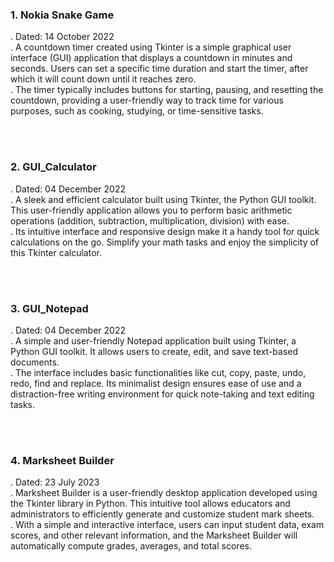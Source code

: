 <h3>1. Nokia Snake Game</h3>
<p>
    . Dated: 14 October 2022 <br>
    . A countdown timer created using Tkinter is a simple graphical user interface (GUI) application that displays a countdown in minutes and seconds. Users can set a specific time duration and start the timer, after which it will count down until it reaches zero.<br>
    . The timer typically includes buttons for starting, pausing, and resetting the countdown, providing a user-friendly way to track time for various purposes, such as cooking, studying, or time-sensitive tasks.
</p>
<br><br>
<h3>2. GUI_Calculator</h3>
<p>
    . Dated: 04 December 2022 <br>
    . A sleek and efficient calculator built using Tkinter, the Python GUI toolkit. This user-friendly application allows you to perform basic arithmetic operations (addition, subtraction, multiplication, division) with ease.<br>
    . Its intuitive interface and responsive design make it a handy tool for quick calculations on the go. Simplify your math tasks and enjoy the simplicity of this Tkinter calculator.
</p>
<br><br>
<h3>3. GUI_Notepad</h3>
<p>
    . Dated: 04 December 2022 <br>
    . A simple and user-friendly Notepad application built using Tkinter, a Python GUI toolkit. It allows users to create, edit, and save text-based documents.<br>
    . The interface includes basic functionalities like cut, copy, paste, undo, redo, find and replace. Its minimalist design ensures ease of use and a distraction-free writing environment for quick note-taking and text editing tasks.<br>
</p>
<br><br>
<h3>4. Marksheet Builder</h3>
<p>
    . Dated: 23 July 2023 <br>
    . Marksheet Builder is a user-friendly desktop application developed using the Tkinter library in Python. This intuitive tool allows educators and administrators to efficiently generate and customize student mark sheets. <br>
    . With a simple and interactive interface, users can input student data, exam scores, and other relevant information, and the Marksheet Builder will automatically compute grades, averages, and total scores.
</p>
